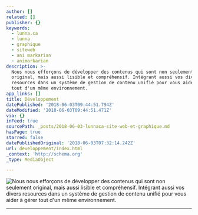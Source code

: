 ```yaml
---
author: []
related: []
publisher: {}
keywords:
  - lunna.ca
  - lunna
  - graphique
  - siteweb
  - ani markarian
  - animarkarian
description: >-
  Nous nous efforçons de développer des contenus qui sont non seulement
  original, mais aussi lisible et compréhensif. Intégrant aussi vos divers
  resources dans un système de gestion de contenu unifié pour vous aider à gérer
  tout d'un même environnement.
app_links: []
title: Développement
datePublished: '2018-06-03T09:44:51.794Z'
dateModified: '2018-06-03T09:44:51.471Z'
via: {}
inFeed: true
sourcePath: _posts/2018-06-03-lunnaca-site-web-et-graphique.md
hasPage: true
starred: false
datePublishedOriginal: '2018-06-03T07:32:14.242Z'
url: developpement/index.html
_context: 'http://schema.org'
_type: MediaObject

---
```

![Nous nous efforçons de développer des contenus qui sont non seulement original, mais aussi lisible et compréhensif. Intégrant aussi vos divers resources dans un système de gestion de contenu unifié pour vous aider à gérer tout d'un même environnement.](https://the-grid-user-content.s3-us-west-2.amazonaws.com/061968c8-036b-49f9-9524-942b1c649627.jpg)

---